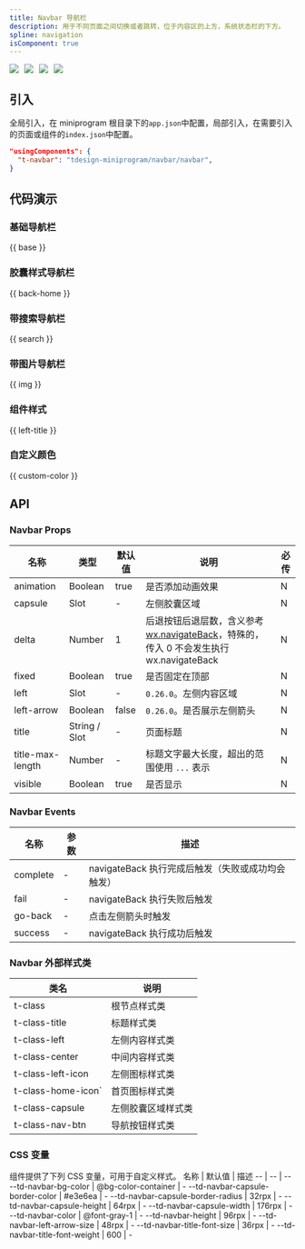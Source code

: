 ```yaml
---
title: Navbar 导航栏
description: 用于不同页面之间切换或者跳转，位于内容区的上方，系统状态栏的下方。
spline: navigation
isComponent: true
---
```


<span class="coverages-badge" style="margin-right: 10px"><img src="https://img.shields.io/badge/coverages%3A%20lines-97%25-blue" /></span><span class="coverages-badge" style="margin-right: 10px"><img src="https://img.shields.io/badge/coverages%3A%20functions-87%25-blue" /></span><span class="coverages-badge" style="margin-right: 10px"><img src="https://img.shields.io/badge/coverages%3A%20statements-95%25-blue" /></span><span class="coverages-badge" style="margin-right: 10px"><img src="https://img.shields.io/badge/coverages%3A%20branches-84%25-blue" /></span>

## 引入

全局引入，在 miniprogram 根目录下的`app.json`中配置，局部引入，在需要引入的页面或组件的`index.json`中配置。

```json
"usingComponents": {
  "t-navbar": "tdesign-miniprogram/navbar/navbar",
}
```

## 代码演示

### 基础导航栏

{{ base }}

### 胶囊样式导航栏

{{ back-home }}

### 带搜索导航栏

{{ search }}

### 带图片导航栏

{{ img }}

### 组件样式

{{ left-title }}

### 自定义颜色

{{ custom-color }}

## API

### Navbar Props

| 名称             | 类型          | 默认值 | 说明                                                                                                                                                                       | 必传 |
| ---------------- | ------------- | ------ | -------------------------------------------------------------------------------------------------------------------------------------------------------------------------- | ---- |
| animation        | Boolean       | true   | 是否添加动画效果                                                                                                                                                           | N    |
| capsule          | Slot          | -      | 左侧胶囊区域                                                                                                                                                               | N    |
| delta            | Number        | 1      | 后退按钮后退层数，含义参考 [wx.navigateBack](https://developers.weixin.qq.com/miniprogram/dev/api/route/wx.navigateBack.html)，特殊的，传入 0 不会发生执行 wx.navigateBack | N    |
| fixed            | Boolean       | true   | 是否固定在顶部                                                                                                                                                             | N    |
| left             | Slot          | -      | `0.26.0`。左侧内容区域                                                                                                                                                     | N    |
| left-arrow       | Boolean       | false  | `0.26.0`。是否展示左侧箭头                                                                                                                                                 | N    |
| title            | String / Slot | -      | 页面标题                                                                                                                                                                   | N    |
| title-max-length | Number        | -      | 标题文字最大长度，超出的范围使用 `...` 表示                                                                                                                                | N    |
| visible          | Boolean       | true   | 是否显示                                                                                                                                                                   | N    |

### Navbar Events

| 名称     | 参数 | 描述                                              |
| -------- | ---- | ------------------------------------------------- |
| complete | \-   | navigateBack 执行完成后触发（失败或成功均会触发） |
| fail     | \-   | navigateBack 执行失败后触发                       |
| go-back  | \-   | 点击左侧箭头时触发                                |
| success  | \-   | navigateBack 执行成功后触发                       |

### Navbar 外部样式类

| 类名               | 说明               |
| ------------------ | ------------------ |
| t-class            | 根节点样式类       |
| t-class-title      | 标题样式类         |
| t-class-left       | 左侧内容样式类     |
| t-class-center     | 中间内容样式类     |
| t-class-left-icon  | 左侧图标样式类     |
| t-class-home-icon` | 首页图标样式类     |
| t-class-capsule    | 左侧胶囊区域样式类 |
| t-class-nav-btn    | 导航按钮样式类     |

### CSS 变量

组件提供了下列 CSS 变量，可用于自定义样式。
名称 | 默认值 | 描述
-- | -- | --
--td-navbar-bg-color | @bg-color-container | -
--td-navbar-capsule-border-color | #e3e6ea | -
--td-navbar-capsule-border-radius | 32rpx | -
--td-navbar-capsule-height | 64rpx | -
--td-navbar-capsule-width | 176rpx | -
--td-navbar-color | @font-gray-1 | -
--td-navbar-height | 96rpx | -
--td-navbar-left-arrow-size | 48rpx | -
--td-navbar-title-font-size | 36rpx | -
--td-navbar-title-font-weight | 600 | -
